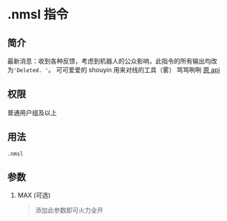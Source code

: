 # .nmsl 指令

## 简介

最新消息：收到各种反馈，考虑到机器人的公众影响，此指令的所有输出均改为`'Deleted. '`。
可可爱爱的 shouyin 用来对线的工具（雾）
骂骂咧咧
[原 api](???)

## 权限

普通用户组及以上

## 用法

```QQ_message
.nmsl
```

## 参数

1. MAX (可选)
   > 添加此参数即可火力全开
